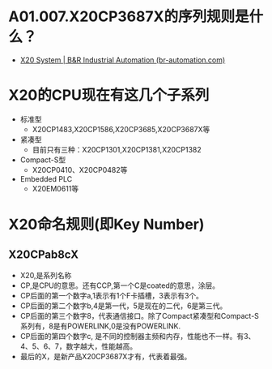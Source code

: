 # A01.007.X20CP3687X的序列规则是什么？

- [X20 System | B&R Industrial Automation (br-automation.com)](https://www.br-automation.com/en/products/plc-systems/x20-system/)

# X20的CPU现在有这几个子系列

- 标准型
    - X20CP1483,X20CP1586,X20CP3685,X20CP3687X等
- 紧凑型
    - 目前只有三种：X20CP1301,X20CP1381,X20CP1382
- Compact-S型
    - X20CP0410、X20CP0482等
- Embedded PLC
    - X20EM0611等

# X20命名规则(即Key Number)

## X20CPab8cX

 - X20,是系列名称
 - CP,是CPU的意思。还有CCP,第一个C是coated的意思，涂层。
 - CP后面的第一个数字a,1表示有1个F卡插槽，3表示有3个。
 - CP后面的第二个数字b,4是第一代，5是现在的二代，6是第三代。
 - CP后面的第三个数字8，代表通信接口。除了Compact紧凑型和Compact-S系列有，8是有POWERLINK,0是没有POWERLINK.
 - CP后面的第四个数字c, 是不同的控制器主频和内存，性能也不一样。有3、4、5、6、7，数字越大，性能越高。
 - 最后的X，是新产品X20CP3687X才有，代表着最强。
